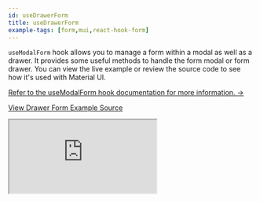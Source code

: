 ```yaml
---
id: useDrawerForm
title: useDrawerForm
example-tags: [form,mui,react-hook-form]
---
```


`useModalForm` hook allows you to manage a form within a modal as well as a drawer. It provides some useful methods to handle the form modal or form drawer. You can view the live example or review the source code to see how it's used with Material UI.

[Refer to the useModalForm hook documentation for more information. →](/docs/packages/documentation/react-hook-form/useModalForm/)

[View Drawer Form Example Source](https://github.com/refinedev/refine/tree/master/examples/form-mui-use-drawer-form)

<iframe loading="lazy" src="https://stackblitz.com/github/refinedev/refine/tree/master/examples/form-mui-use-drawer-form?embed=1&view=preview&theme=dark&preset=node&ctl=1"
    style={{width: "100%", height:"80vh", border: "0px", borderRadius: "8px", overflow:"hidden"}}
    title="mui-use-drawer-form"
></iframe>
